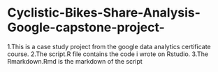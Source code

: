 # Cyclistic-Bikes-Share-Analysis-Google-capstone-project-
1.This is a case study project from the google data analytics certificate course.
2.The script.R file contains the code i wrote on Rstudio.
3.The Rmarkdown.Rmd is the markdown of the script 


